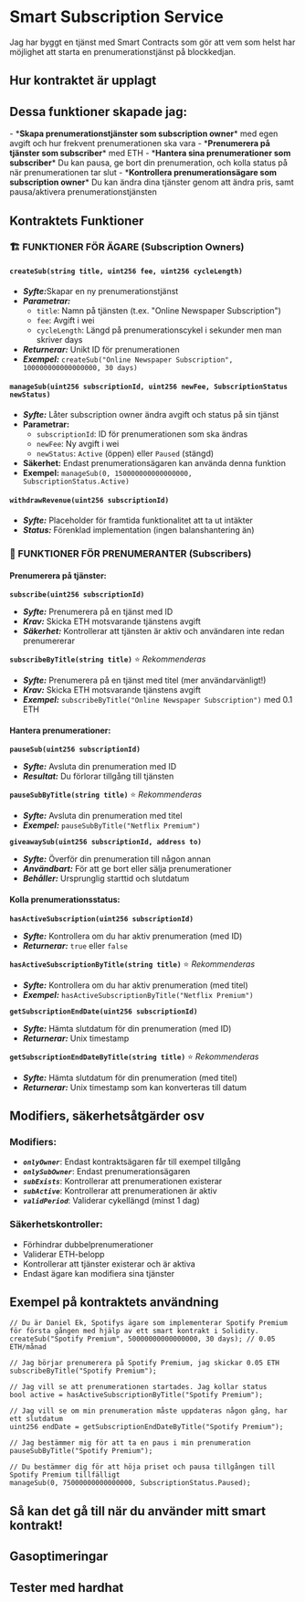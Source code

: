 # Smart Subscription Service

<p>Jag har byggt en tjänst med Smart Contracts som gör att vem som helst har möjlighet att starta en prenumerationstjänst på blockkedjan.</p>

## Hur kontraktet är upplagt

<h2>Dessa funktioner skapade jag:</h2>
- *<b>Skapa prenumerationstjänster som subscription owner</b>* med egen avgift och hur frekvent prenumerationen ska vara
- *<b>Prenumerera på tjänster som subscriber</b>* med ETH
- *<b>Hantera sina prenumerationer som subscriber</b>* Du kan pausa, ge bort din prenumeration, och kolla status på när prenumerationen tar slut
- *<b>Kontrollera prenumerationsägare som subscription owner</b>* Du kan ändra dina tjänster genom att ändra pris, samt pausa/aktivera prenumerationstjänsten

## Kontraktets Funktioner

### 🏗️ FUNKTIONER FÖR ÄGARE (Subscription Owners)

#### `createSub(string title, uint256 fee, uint256 cycleLength)`
- *<b>Syfte:*</b>Skapar en ny prenumerationstjänst
- *<b>Parametrar:*</b> 
  - `title`: Namn på tjänsten (t.ex. "Online Newspaper Subscription")
  - `fee`: Avgift i wei
  - `cycleLength`: Längd på prenumerationscykel i sekunder men man skriver days
- *<b>Returnerar:*</b> Unikt ID för prenumerationen
- *<b>Exempel:*</b> `createSub("Online Newspaper Subscription", 100000000000000000, 30 days)`

#### `manageSub(uint256 subscriptionId, uint256 newFee, SubscriptionStatus newStatus)`
- *<b>Syfte:*</b> Låter subscription owner ändra avgift och status på sin tjänst
- **Parametrar:**
  - `subscriptionId`: ID för prenumerationen som ska ändras
  - `newFee`: Ny avgift i wei
  - `newStatus`: `Active` (öppen) eller `Paused` (stängd)
- **Säkerhet:** Endast prenumerationsägaren kan använda denna funktion
- **Exempel:** `manageSub(0, 150000000000000000, SubscriptionStatus.Active)`

#### `withdrawRevenue(uint256 subscriptionId)`
- *<b>Syfte:*</b> Placeholder för framtida funktionalitet att ta ut intäkter
- *<b>Status:*</b> Förenklad implementation (ingen balanshantering än)

### 👥 FUNKTIONER FÖR PRENUMERANTER (Subscribers)

#### Prenumerera på tjänster:

**`subscribe(uint256 subscriptionId)`**
- *<b>Syfte:*</b> Prenumerera på en tjänst med ID
- *<b>Krav:*</b> Skicka ETH motsvarande tjänstens avgift
- *<b>Säkerhet:*</b> Kontrollerar att tjänsten är aktiv och användaren inte redan prenumererar

**`subscribeByTitle(string title)`** ⭐ *Rekommenderas*
- *<b>Syfte:*</b> Prenumerera på en tjänst med titel (mer användarvänligt!)
- *<b>Krav:*</b> Skicka ETH motsvarande tjänstens avgift
- *<b>Exempel:*</b> `subscribeByTitle("Online Newspaper Subscription")` med 0.1 ETH

#### Hantera prenumerationer:

**`pauseSub(uint256 subscriptionId)`**
- *<b>Syfte:*</b> Avsluta din prenumeration med ID
- *<b>Resultat:*</b> Du förlorar tillgång till tjänsten

**`pauseSubByTitle(string title)`** ⭐ *Rekommenderas*
- *<b>Syfte:*</b> Avsluta din prenumeration med titel
- *<b>Exempel:*</b> `pauseSubByTitle("Netflix Premium")`

**`giveawaySub(uint256 subscriptionId, address to)`**
- *<b>Syfte:*</b> Överför din prenumeration till någon annan
- *<b>Användbart:*</b> För att ge bort eller sälja prenumerationer
- *<b>Behåller:*</b> Ursprunglig starttid och slutdatum

#### Kolla prenumerationsstatus:

**`hasActiveSubscription(uint256 subscriptionId)`**
- *<b>Syfte:*</b> Kontrollera om du har aktiv prenumeration (med ID)
- *<b>Returnerar:*</b> `true` eller `false`

**`hasActiveSubscriptionByTitle(string title)`** ⭐ *Rekommenderas*
- *<b>Syfte:*</b> Kontrollera om du har aktiv prenumeration (med titel)
- *<b>Exempel:*</b> `hasActiveSubscriptionByTitle("Netflix Premium")`

**`getSubscriptionEndDate(uint256 subscriptionId)`**
- *<b>Syfte:*</b> Hämta slutdatum för din prenumeration (med ID)
- *<b>Returnerar:*</b> Unix timestamp

**`getSubscriptionEndDateByTitle(string title)`** ⭐ *Rekommenderas*
- *<b>Syfte:*</b> Hämta slutdatum för din prenumeration (med titel)
- *<b>Returnerar:*</b> Unix timestamp som kan konverteras till datum

## Modifiers, säkerhetsåtgärder osv

### Modifiers:
- *<b>`onlyOwner`*</b>: Endast kontraktsägaren får till exempel tillgång
- *<b>`onlySubOwner`*</b>: Endast prenumerationsägaren
- *<b>`subExists`*</b>: Kontrollerar att prenumerationen existerar
- *<b>`subActive`*</b>: Kontrollerar att prenumerationen är aktiv
- *<b>`validPeriod`*</b>: Validerar cykellängd (minst 1 dag)

### Säkerhetskontroller:
- Förhindrar dubbelprenumerationer
- Validerar ETH-belopp
- Kontrollerar att tjänster existerar och är aktiva
- Endast ägare kan modifiera sina tjänster

## Exempel på kontraktets användning

```solidity
// Du är Daniel Ek, Spotifys ägare som implementerar Spotify Premium för första gången med hjälp av ett smart kontrakt i Solidity.
createSub("Spotify Premium", 50000000000000000, 30 days); // 0.05 ETH/månad

// Jag börjar prenumerera på Spotify Premium, jag skickar 0.05 ETH
subscribeByTitle("Spotify Premium");

// Jag vill se att prenumerationen startades. Jag kollar status
bool active = hasActiveSubscriptionByTitle("Spotify Premium");

// Jag vill se om min prenumeration måste uppdateras någon gång, har ett slutdatum
uint256 endDate = getSubscriptionEndDateByTitle("Spotify Premium");

// Jag bestämmer mig för att ta en paus i min prenumeration
pauseSubByTitle("Spotify Premium");

// Du bestämmer dig för att höja priset och pausa tillgången till Spotify Premium tillfälligt
manageSub(0, 75000000000000000, SubscriptionStatus.Paused);
```
## Så kan det gå till när du använder mitt smart kontrakt!

## Gasoptimeringar

## Tester med hardhat